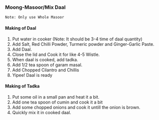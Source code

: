 ### Moong-Masoor/Mix Daal ###

```
Note: Only use Whole Masoor
```

#### Making of Daal ####
1. Put water in cooker (Note: It should be 3-4 time of daal quantity)
2. Add Salt, Red Chilli Powder, Turmeric powder and Ginger-Garlic Paste.
3. Add Daal.
4. Close the lid and Cook it for like 4-5 Wistle.
5. When daal is cooked, add tadka.
6. Add 1/2 tea spoon of garam masal.
7. Add Chopped Cilantro and Chillis
8. Yipee! Daal is ready

#### Making of Tadka ####
1. Put some oil in a small pan and heat it a bit.
2. Add one tea spoon of cumin and cook it a bit
3. Add some chopped onions and cook it untill the onion is brown.
6. Quickly mix it in cooked daal.